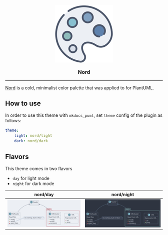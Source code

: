 
<h3 align="center">

![](img/logo.svg)

Nord
</h3>

-----------------

[Nord](https://www.nordtheme.com) is a cold, minimalist color palette that was applied to
for PlantUML.

## How to use

In order to use this theme with `mkdocs_puml`, set `theme` config of the plugin as follows:

```yml
theme:
    light: nord/light
    dark: nord/dark
```

## Flavors

This theme comes in two flavors

- `day` for light mode
- `night` for dark mode

|**nord/day**|**nord/night**|
|:-------:|:--------:|
|![](examples/classes/classes-day.svg)|![](examples/classes/classes-night.svg)|
